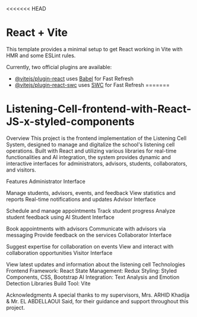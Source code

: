 <<<<<<< HEAD
# React + Vite

This template provides a minimal setup to get React working in Vite with HMR and some ESLint rules.

Currently, two official plugins are available:

- [@vitejs/plugin-react](https://github.com/vitejs/vite-plugin-react/blob/main/packages/plugin-react/README.md) uses [Babel](https://babeljs.io/) for Fast Refresh
- [@vitejs/plugin-react-swc](https://github.com/vitejs/vite-plugin-react-swc) uses [SWC](https://swc.rs/) for Fast Refresh
=======
# Listening-Cell-frontend-with-React-JS-x-styled-components
Overview
This project is the frontend implementation of the Listening Cell System, designed to manage and digitalize the school's listening cell operations. Built with React and utilizing various libraries for real-time functionalities and AI integration, the system provides dynamic and interactive interfaces for administrators, advisors, students, collaborators, and visitors.

Features
Administrator Interface

Manage students, advisors, events, and feedback
View statistics and reports
Real-time notifications and updates
Advisor Interface

Schedule and manage appointments
Track student progress
Analyze student feedback using AI
Student Interface

Book appointments with advisors
Communicate with advisors via messaging
Provide feedback on the services
Collaborator Interface

Suggest expertise for collaboration on events
View and interact with collaboration opportunities
Visitor Interface

View latest updates and information about the listening cell
Technologies
Frontend Framework: React
State Management: Redux
Styling: Styled Components, CSS, Bootstrap
AI Integration: Text Analysis and Emotion Detection Libraries
Build Tool: Vite

Acknowledgments
A special thanks to my supervisors, Mrs. ARHID Khadija & Mr. EL ABDELLAOUI Said, for their guidance and support throughout this project.
